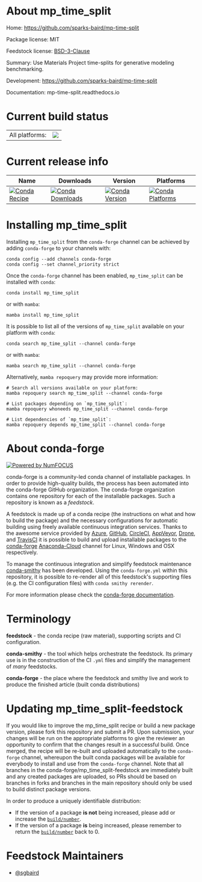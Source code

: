 About mp_time_split
===================

Home: https://github.com/sparks-baird/mp-time-split

Package license: MIT

Feedstock license: [BSD-3-Clause](https://github.com/conda-forge/mp_time_split-feedstock/blob/main/LICENSE.txt)

Summary: Use Materials Project time-splits for generative modeling benchmarking.

Development: https://github.com/sparks-baird/mp-time-split

Documentation: mp-time-split.readthedocs.io

Current build status
====================


<table><tr><td>All platforms:</td>
    <td>
      <a href="https://dev.azure.com/conda-forge/feedstock-builds/_build/latest?definitionId=16337&branchName=main">
        <img src="https://dev.azure.com/conda-forge/feedstock-builds/_apis/build/status/mp_time_split-feedstock?branchName=main">
      </a>
    </td>
  </tr>
</table>

Current release info
====================

| Name | Downloads | Version | Platforms |
| --- | --- | --- | --- |
| [![Conda Recipe](https://img.shields.io/badge/recipe-mp_time_split-green.svg)](https://anaconda.org/conda-forge/mp_time_split) | [![Conda Downloads](https://img.shields.io/conda/dn/conda-forge/mp_time_split.svg)](https://anaconda.org/conda-forge/mp_time_split) | [![Conda Version](https://img.shields.io/conda/vn/conda-forge/mp_time_split.svg)](https://anaconda.org/conda-forge/mp_time_split) | [![Conda Platforms](https://img.shields.io/conda/pn/conda-forge/mp_time_split.svg)](https://anaconda.org/conda-forge/mp_time_split) |

Installing mp_time_split
========================

Installing `mp_time_split` from the `conda-forge` channel can be achieved by adding `conda-forge` to your channels with:

```
conda config --add channels conda-forge
conda config --set channel_priority strict
```

Once the `conda-forge` channel has been enabled, `mp_time_split` can be installed with `conda`:

```
conda install mp_time_split
```

or with `mamba`:

```
mamba install mp_time_split
```

It is possible to list all of the versions of `mp_time_split` available on your platform with `conda`:

```
conda search mp_time_split --channel conda-forge
```

or with `mamba`:

```
mamba search mp_time_split --channel conda-forge
```

Alternatively, `mamba repoquery` may provide more information:

```
# Search all versions available on your platform:
mamba repoquery search mp_time_split --channel conda-forge

# List packages depending on `mp_time_split`:
mamba repoquery whoneeds mp_time_split --channel conda-forge

# List dependencies of `mp_time_split`:
mamba repoquery depends mp_time_split --channel conda-forge
```


About conda-forge
=================

[![Powered by
NumFOCUS](https://img.shields.io/badge/powered%20by-NumFOCUS-orange.svg?style=flat&colorA=E1523D&colorB=007D8A)](https://numfocus.org)

conda-forge is a community-led conda channel of installable packages.
In order to provide high-quality builds, the process has been automated into the
conda-forge GitHub organization. The conda-forge organization contains one repository
for each of the installable packages. Such a repository is known as a *feedstock*.

A feedstock is made up of a conda recipe (the instructions on what and how to build
the package) and the necessary configurations for automatic building using freely
available continuous integration services. Thanks to the awesome service provided by
[Azure](https://azure.microsoft.com/en-us/services/devops/), [GitHub](https://github.com/),
[CircleCI](https://circleci.com/), [AppVeyor](https://www.appveyor.com/),
[Drone](https://cloud.drone.io/welcome), and [TravisCI](https://travis-ci.com/)
it is possible to build and upload installable packages to the
[conda-forge](https://anaconda.org/conda-forge) [Anaconda-Cloud](https://anaconda.org/)
channel for Linux, Windows and OSX respectively.

To manage the continuous integration and simplify feedstock maintenance
[conda-smithy](https://github.com/conda-forge/conda-smithy) has been developed.
Using the ``conda-forge.yml`` within this repository, it is possible to re-render all of
this feedstock's supporting files (e.g. the CI configuration files) with ``conda smithy rerender``.

For more information please check the [conda-forge documentation](https://conda-forge.org/docs/).

Terminology
===========

**feedstock** - the conda recipe (raw material), supporting scripts and CI configuration.

**conda-smithy** - the tool which helps orchestrate the feedstock.
                   Its primary use is in the construction of the CI ``.yml`` files
                   and simplify the management of *many* feedstocks.

**conda-forge** - the place where the feedstock and smithy live and work to
                  produce the finished article (built conda distributions)


Updating mp_time_split-feedstock
================================

If you would like to improve the mp_time_split recipe or build a new
package version, please fork this repository and submit a PR. Upon submission,
your changes will be run on the appropriate platforms to give the reviewer an
opportunity to confirm that the changes result in a successful build. Once
merged, the recipe will be re-built and uploaded automatically to the
`conda-forge` channel, whereupon the built conda packages will be available for
everybody to install and use from the `conda-forge` channel.
Note that all branches in the conda-forge/mp_time_split-feedstock are
immediately built and any created packages are uploaded, so PRs should be based
on branches in forks and branches in the main repository should only be used to
build distinct package versions.

In order to produce a uniquely identifiable distribution:
 * If the version of a package **is not** being increased, please add or increase
   the [``build/number``](https://docs.conda.io/projects/conda-build/en/latest/resources/define-metadata.html#build-number-and-string).
 * If the version of a package **is** being increased, please remember to return
   the [``build/number``](https://docs.conda.io/projects/conda-build/en/latest/resources/define-metadata.html#build-number-and-string)
   back to 0.

Feedstock Maintainers
=====================

* [@sgbaird](https://github.com/sgbaird/)

